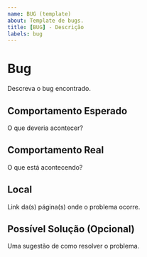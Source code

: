 ```yaml
---
name: BUG (template)
about: Template de bugs.
title: [BUG] - Descrição
labels: bug
---
```


# Bug

Descreva o bug encontrado.

## Comportamento Esperado

O que deveria acontecer?

## Comportamento Real

O que está acontecendo?

## Local

Link da(s) página(s) onde o problema ocorre.

## Possível Solução (Opcional)

Uma sugestão de como resolver o problema.


